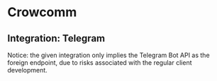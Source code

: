 # Crowcomm

## Integration: Telegram

Notice: the given integration only implies the Telegram Bot API as the foreign endpoint, due to risks associated with the regular client development.
